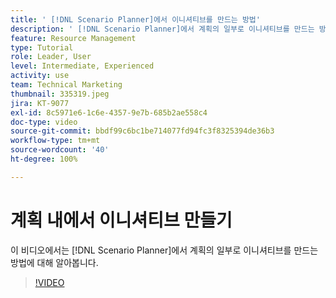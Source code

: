 ```yaml
---
title: ' [!DNL Scenario Planner]에서 이니셔티브를 만드는 방법'
description: ' [!DNL Scenario Planner]에서 계획의 일부로 이니셔티브를 만드는 방법에 대해 알아봅니다.'
feature: Resource Management
type: Tutorial
role: Leader, User
level: Intermediate, Experienced
activity: use
team: Technical Marketing
thumbnail: 335319.jpeg
jira: KT-9077
exl-id: 8c5971e6-1c6e-4357-9e7b-685b2ae558c4
doc-type: video
source-git-commit: bbdf99c6bc1be714077fd94fc3f8325394de36b3
workflow-type: tm+mt
source-wordcount: '40'
ht-degree: 100%

---
```


# 계획 내에서 이니셔티브 만들기

이 비디오에서는 [!DNL Scenario Planner]에서 계획의 일부로 이니셔티브를 만드는 방법에 대해 알아봅니다.

>[!VIDEO](https://video.tv.adobe.com/v/335319/?quality=12&learn=on&enablevpops=1)
